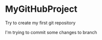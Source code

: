 # MyGitHubProject
Try to create my first git repository


I'm trying to commit some changes to branch
